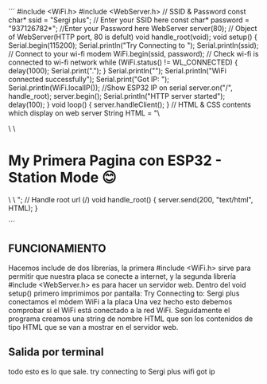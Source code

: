 ´´´
#include <WiFi.h>
#include <WebServer.h>
// SSID & Password
const char* ssid = "Sergi plus"; // Enter your SSID here
const char* password = "937126782*"; //Enter your Password here
WebServer server(80); // Object of WebServer(HTTP port, 80 is defult)
void handle_root(void);
void setup() {
Serial.begin(115200);
Serial.println("Try Connecting to ");
Serial.println(ssid);
// Connect to your wi-fi modem
WiFi.begin(ssid, password);
// Check wi-fi is connected to wi-fi network
while (WiFi.status() != WL_CONNECTED) {
delay(1000);
Serial.print(".");
}
Serial.println("");
Serial.println("WiFi connected successfully");
Serial.print("Got IP: ");
Serial.println(WiFi.localIP()); //Show ESP32 IP on serial
server.on("/", handle_root);
server.begin();
Serial.println("HTTP server started");
delay(100);
}
void loop() {
server.handleClient();
}
// HTML & CSS contents which display on web server
String HTML = "<!DOCTYPE html>\
<html>\
<body>\
<h1>My Primera Pagina con ESP32 - Station Mode &#128522;</h1>\
</body>\
</html>";
// Handle root url (/)
void handle_root() {
server.send(200, "text/html", HTML);
}

´´´
## FUNCIONAMIENTO

Hacemos include de dos librerías, la primera #include <WiFi.h&gt; sirve para permitir que
nuestra placa se conecte a internet, y la segunda librería #include <WebServer.h&gt; es para hacer un
servidor web.
Dentro del void setup() primero imprimimos por pantalla:
Try Connecting to:
Sergi plus
conectamos el mòdem WiFi a la placa
Una vez hecho esto debemos comprobar si el WiFi está conectado a la red WiFi.
Seguidamente el programa creamos una string de nombre HTML que son los contenidos de tipo
HTML que se van a mostrar en el servidor web.

## Salida por terminal 
todo esto es lo que sale.
try connecting to Sergi plus
wifi 
got ip 

